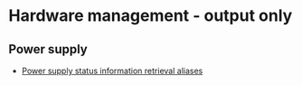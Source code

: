
# Hardware management - output only

## Power supply

* [Power supply status information retrieval aliases](power_supply/power-supply-status-information-retrieval.aliases)

